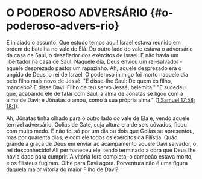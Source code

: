 # O PODEROSO ADVERSÁRIO {#o-poderoso-advers-rio}

É iniciado o assunto. Que estudo temos aqui! Israel estava reunido em ordem de batalha no vale de Elá. Do outro lado do vale estava o adversário da casa de Saul, o desafiador dos exércitos de Israel. E não havia um libertador na casa de Saul. Naquele dia, Deus enviou um rei-salvador - aquele desprezado pastor um rapazinho. Ah, aquele desprezado era o ungido de Deus, o rei de Israel. O poderoso inimigo foi morto naquele dia pelo filho mais novo de Jessé. &quot;E disse-lhe Saul: De quem és filho, mancebo? E disse Davi: Filho de teu servo Jessé, belemita.&quot; &quot;E sucedeu que, acabando ele de falar com Saul, a alma de Jônatas se ligou com a alma de Davi; e Jônatas o amou, como à sua própria alma.&quot; ([1 Samuel 17:58](http://bibliaonline.com.br/acf/1sm/17/58); [18:1](http://bibliaonline.com.br/acf/1sm/18/1)).

Ah, Jônatas tinha olhado para o outro lado do vale de Elá e, vendo aquele terrível adversário, Golias de Gate, cuja altura era de seis côvados, ficou com muito medo. E não foi só por um dia ou dois que Golias se apresentou, mas por quarenta dias, e com ele todos os exércitos da Filístia. Quão grande a graça de Deus em enviar ao acampamento aquele Davi salvador, o rei desconhecido! Ali permaneceu ele, tendo terminado a obra que Deus lhe havia dado para cumprir. A vitória fora completa; o campeão estava morto, e os filisteus fugiram. Olhe para Davi agora. Porventura não é uma figura daquela maior vitória do maior Filho de Davi?